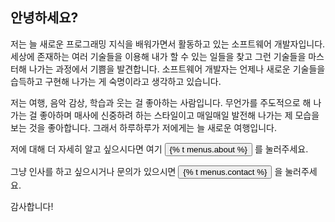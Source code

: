 ## 안녕하세요?

저는 늘 새로운 프로그래밍 지식을 배워가면서 활동하고 있는 소프트웨어 개발자입니다.
세상에 존재하는 여러 기술들을 이용해 내가 할 수 있는 일들을 찾고 그런 기술들을 마스터해 나가는 과정에서 기쁨을 발견합니다.
소프트웨어 개발자는 언제나 새로운 기술들을 습득하고 구현해 나가는 게 숙명이라고 생각하고 있습니다.

저는 여행, 음악 감상, 학습과 웃는 걸 좋아하는 사람입니다.
무언가를 주도적으로 해 나가는 걸 좋아하며 매사에 신중하려 하는 스타일이고 매일매일 발전해 나가는 제 모습을 보는 것을 좋아합니다.
그래서 하루하루가 저에게는 늘 새로운 여행입니다.

저에 대해 더 자세히 알고 싶으시다면 여기 [<button class="btn btn-default">{% t menus.about %}</button>]({{site.baseurl}}/about "얘는 뭐야?") 를 눌러주세요.

그냥 인사를 하고 싶으시거나 문의가 있으시면 [<button class="btn btn-default">{% t menus.contact %}</button>]({{site.baseurl}}/contact "이메일로 연락") 을 눌러주세요.

감사합니다!
